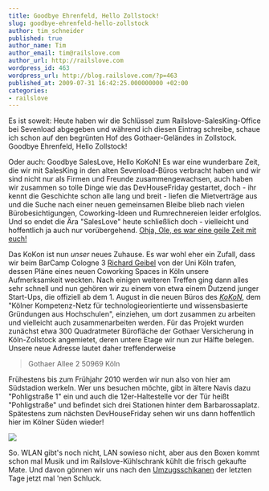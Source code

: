```yaml
---
title: Goodbye Ehrenfeld, Hello Zollstock!
slug: goodbye-ehrenfeld-hello-zollstock
author: tim_schneider
published: true
author_name: Tim
author_email: tim@railslove.com
author_url: http://railslove.com
wordpress_id: 463
wordpress_url: http://blog.railslove.com/?p=463
published_at: 2009-07-31 16:42:25.000000000 +02:00
categories:
- railslove
---
```

Es ist soweit: Heute haben wir die Schlüssel zum Railslove-SalesKing-Office bei Sevenload abgegeben und während ich diesen Eintrag schreibe, schaue ich schon auf den begrünten Hof des Gothaer-Geländes in Zollstock.
Goodbye Ehrenfeld, Hello Zollstock!

Oder auch: Goodbye SalesLove, Hello KoKoN!
Es war eine wunderbare Zeit, die wir mit SalesKing in den alten Sevenload-Büros verbracht haben und wir sind nicht nur als Firmen und Freunde zusammengewachsen, auch haben wir zusammen so tolle Dinge wie das DevHouseFriday gestartet, doch - ihr kennt die Geschichte schon alle lang und breit - liefen die Mietverträge aus und die Suche nach einer neuen gemeinsamen Bleibe blieb nach vielen Bürobesichtigungen, Coworking-Ideen und Rumrechnereien leider erfolglos. Und so endet die Ära "SalesLove" heute schließlich doch - vielleicht und hoffentlich ja auch nur vorübergehend. <a href="http://twitter.com/MPO/statuses/2934247835">Ohja, Ole, es war eine geile Zeit mit euch!</a>

Das KoKon ist nun <em>unser</em> neues Zuhause. Es war wohl eher ein Zufall, dass wir beim BarCamp Cologne 3 <a href="http://www.wim.uni-koeln.de/Dr-Richard-Geibel.1031.0.html">Richard Geibel</a> von der Uni Köln trafen, dessen Pläne eines neuen Coworking Spaces in Köln unsere Aufmerksamkeit weckten. Nach einigen weiteren Treffen ging dann alles sehr schnell und nun gehören wir zu einem von etwa einem Dutzend junger Start-Ups, die offiziell ab dem 1. August in die neuen Büros des <em><a href="http://kokon.uni-koeln.de/">KoKoN</a></em>, dem "Kölner Kompetenz-Netz für technologieorientierte und wissensbasierte Gründungen aus Hochschulen", einziehen, um dort zusammen zu arbeiten und vielleicht auch zusammenarbeiten werden. Für das Projekt wurden zunächst etwa 300 Quadratmeter Bürofläche der Gothaer Versicherung in Köln-Zollstock angemietet, deren untere Etage wir nun zur Hälfte belegen. Unsere neue Adresse lautet daher treffenderweise

<blockquote>
  Gothaer Allee 2
  50969 Köln
</blockquote>

Frühestens bis zum Frühjahr 2010 werden wir nun also von hier am Südstadion werkeln. Wer uns besuchen möchte, gibt in ältere Navis dazu "Pohligstraße 1" ein und auch die 12er-Haltestelle vor der Tür heißt "Pohligstraße" und befindet sich drei Stationen hinter dem Barbarossaplatz. Spätestens zum nächsten DevHouseFriday sehen wir uns dann hoffentlich hier im Kölner Süden wieder!

<img src="http://img.skitch.com/20090731-tbux8bxwqhceb3a75css829txq.png"/>

So. WLAN gibt's noch nicht, LAN sowieso nicht, aber aus den Boxen kommt schon mal Musik und im Railslove-Kühlschrank kühlt die frisch gekaufte Mate. Und davon gönnen wir uns nach den <a href="http://qik.com/video/2356343">Umzugsschikanen</a> der letzten Tage jetzt mal 'nen Schluck.
